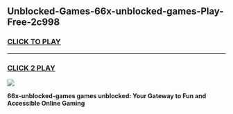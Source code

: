 
## Unblocked-Games-66x-unblocked-games-Play-Free-2c998
<h3>
<a href="https://premium76.site?title=66x-unblocked-games&ref=17A">CLICK TO PLAY</a></h3>
<hr>

<h3>
<a href="https://premium76.site?title=66x-unblocked-games&ref=17A">CLICK 2 PLAY</a>
  
</h3>

<a href="https://premium76.site?title=66x-unblocked-games&ref=17A"><img src="https://clearcache.store/games.png"></a>


**66x-unblocked-games games unblocked: Your Gateway to Fun and Accessible Online Gaming**
